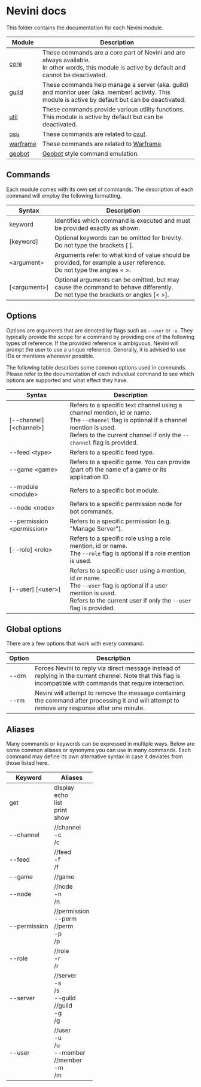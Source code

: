 # Nevini docs

This folder contains the documentation for each Nevini module.

Module | Description
-------|------------
[core](./core) | These commands are a core part of Nevini and are always available.<br>In other words, this module is active by default and cannot be deactivated.
[guild](./guild) | These commands help manage a server (aka. guild) and monitor user (aka. member) activity. This module is active by default but can be deactivated.
[util](./util) | These commands provide various utility functions. This module is active by default but can be deactivated.
[osu](./osu) | These commands are related to [osu!](https://osu.ppy.sh).
[warframe](./warframe) | These commands are related to [Warframe](https://www.warframe.com/).
[geobot](./geobot) | [Geobot](https://github.com/geotim90/geobot) style command emulation.

## Commands

Each module comes with its own set of commands.
The description of each command will employ the following formatting.

Syntax           | Description 
-----------------|------------
keyword          | Identifies which command is executed and must be provided exactly as shown.
\[keyword\]      | Optional keywords can be omitted for brevity.<br>Do not type the brackets \[ \].
\<argument\>     | Arguments refer to what kind of value should be provided, for example a *user* reference.<br>Do not type the angles \< \>.
\[\<argument\>\] | Optional arguments can be omitted, but may cause the command to behave differently.<br>Do not type the brackets or angles \[\< \>\].

## Options

Options are arguments that are denoted by flags such as `--user` or `-u`.
They typically provide the scope for a command by providing one of the following types of reference.
If the provided reference is ambiguous, Nevini will prompt the user to use a unique reference.
Generally, it is advised to use IDs or mentions whenever possible.

The following table describes some common options used in commands.
Please refer to the documentation of each individual command to see which options are supported and what effect they have.

Syntax                        | Description
------------------------------|------------
\[--channel\] \[\<channel\>\] | Refers to a specific text channel using a channel mention, id or name.<br>The `--channel` flag is optional if a channel mention is used.<br>Refers to the current channel if only the `--channel` flag is provided.
--feed \<type\>               | Refers to a specific feed type.
--game \<game\>               | Refers to a specific game. You can provide (part of) the name of a game or its application ID.
--module \<module\>           | Refers to a specific bot module.
--node \<node\>               | Refers to a specific permission node for bot commands.
--permission \<permission\>   | Refers to a specific permission (e.g. "Manage Server").
\[--role\] \<role\>           | Refers to a specific role using a role mention, id or name.<br>The `--role` flag is optional if a role mention is used.
\[--user\] \[\<user\>\]       | Refers to a specific user using a mention, id or name.<br>The `--user` flag is optional if a user mention is used.<br>Refers to the current user if only the `--user` flag is provided.

## Global options

There are a few options that work with every command.

Option | Description
-------|------------
--dm   | Forces Nevini to reply via direct message instead of replying in the current channel. Note that this flag is incompatible with commands that require interaction.
--rm   | Nevini will attempt to remove the message containing the command after processing it and will attempt to remove any response after one minute.

## Aliases

Many commands or keywords can be expressed in multiple ways.
Below are some common aliases or synonyms you can use in many commands.
Each command may define its own alternative syntax in case it deviates from those listed here.

Keyword      | Aliases
-------------|--------
get          | display<br>echo<br>list<br>print<br>show
--channel    | //channel<br>-c<br>/c
--feed       | //feed<br>-f<br>/f
--game       | //game
--node       | //node<br>-n<br>/n
--permission | //permission<br>--perm<br>//perm<br>-p<br>/p
--role       | //role<br>-r<br>/r
--server     | //server<br>-s<br>/s<br>--guild<br>//guild<br>-g<br>/g
--user       | //user<br>-u<br>/u<br>--member<br>//member<br>-m<br>/m
